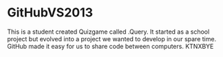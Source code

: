 GitHubVS2013
============
This is a student created Quizgame called .Query.
It started as a school project but evolved into a project we wanted to develop in our spare time. 
GitHub made it easy for us to share code between computers.
KTNXBYE
